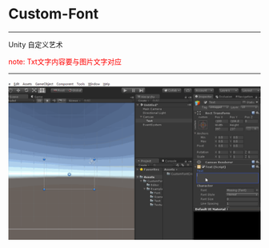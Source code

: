 # Custom-Font
----

Unity 自定义艺术

<font color=#FF0000>note: Txt文字内容要与图片文字对应</font>

-----
![](/Img/customfont.gif)
